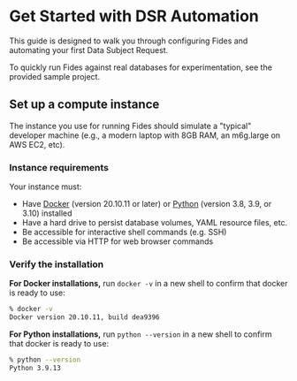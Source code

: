 # Get Started with DSR Automation

This guide is designed to walk you through configuring Fides and automating your first Data Subject Request.

To quickly run Fides against real databases for experimentation, see the provided sample project. 

## Set up a compute instance
The instance you use for running Fides should simulate a "typical" developer machine (e.g., a modern laptop with 8GB RAM, an m6g.large on AWS EC2, etc).

### Instance requirements
Your instance must: 

* Have [Docker](https://www.docker.com/products/docker-desktop) (version 20.10.11 or later) or [Python](https://www.python.org/downloads/) (version 3.8, 3.9, or 3.10) installed
* Have a hard drive to persist database volumes, YAML resource files, etc.
* Be accessible for interactive shell commands (e.g. SSH)
* Be accessible via HTTP for web browser commands

### Verify the installation

**For Docker installations,** run `docker -v` in a new shell to confirm that docker is ready to use:

```bash title="Example output:"
% docker -v
Docker version 20.10.11, build dea9396
```


**For Python installations,** run `python --version` in a new shell to confirm that docker is ready to use:

```bash title="Example output:"
% python --version
Python 3.9.13
```